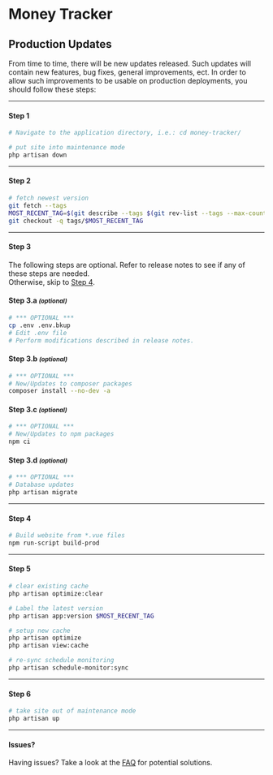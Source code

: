 # Money Tracker
## Production Updates

From time to time, there will be new updates released. Such updates will contain new features, bug fixes, general improvements, ect. In order to allow such improvements to be usable on production deployments, you should follow these steps:

---

#### Step 1
```bash
# Navigate to the application directory, i.e.: cd money-tracker/

# put site into maintenance mode
php artisan down
```

---

#### Step 2
```bash
# fetch newest version
git fetch --tags
MOST_RECENT_TAG=$(git describe --tags $(git rev-list --tags --max-count=1))
git checkout -q tags/$MOST_RECENT_TAG
```

---

#### Step 3
The following steps are optional. Refer to release notes to see if any of these steps are needed.  
Otherwise, skip to [Step 4](#step-4).

#### Step 3.a <small>_(optional)_</small>
```bash
# *** OPTIONAL ***
cp .env .env.bkup
# Edit .env file
# Perform modifications described in release notes.
```

#### Step 3.b <small>_(optional)_</small>
```bash
# *** OPTIONAL ***
# New/Updates to composer packages
composer install --no-dev -a
```

#### Step 3.c <small>_(optional)_</small>
```bash
# *** OPTIONAL ***
# New/Updates to npm packages
npm ci
```

#### Step 3.d <small>_(optional)_</small>
```bash
# *** OPTIONAL ***
# Database updates
php artisan migrate
```

---

#### Step 4
```bash
# Build website from *.vue files
npm run-script build-prod
```

---

#### Step 5
```bash
# clear existing cache
php artisan optimize:clear

# Label the latest version
php artisan app:version $MOST_RECENT_TAG

# setup new cache
php artisan optimize
php artisan view:cache

# re-sync schedule monitoring
php artisan schedule-monitor:sync
```

---

#### Step 6
```bash
# take site out of maintenance mode
php artisan up
```

---

#### Issues?
Having issues? Take a look at the [FAQ](FAQ.md#production-updates) for potential solutions.